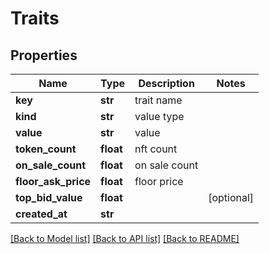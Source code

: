 # Traits

## Properties
Name | Type | Description | Notes
------------ | ------------- | ------------- | -------------
**key** | **str** | trait name | 
**kind** | **str** | value type | 
**value** | **str** | value | 
**token_count** | **float** | nft count | 
**on_sale_count** | **float** | on sale count | 
**floor_ask_price** | **float** | floor price | 
**top_bid_value** | **float** |  | [optional] 
**created_at** | **str** |  | 

[[Back to Model list]](../README.md#documentation-for-models) [[Back to API list]](../README.md#documentation-for-api-endpoints) [[Back to README]](../README.md)


